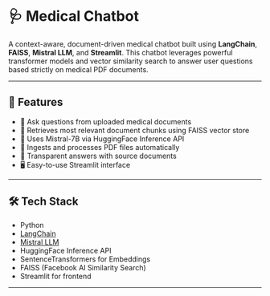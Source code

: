 # 🩺 Medical Chatbot 

A context-aware, document-driven medical chatbot built using **LangChain**, **FAISS**, **Mistral LLM**, and **Streamlit**. This chatbot leverages powerful transformer models and vector similarity search to answer user questions based strictly on medical PDF documents.

---

## 🚀 Features

- 💬 Ask questions from uploaded medical documents
- 🔎 Retrieves most relevant document chunks using FAISS vector store
- 🧠 Uses Mistral-7B via HuggingFace Inference API
- 📄 Ingests and processes PDF files automatically
- 🧾 Transparent answers with source documents
- 🖥️ Easy-to-use Streamlit interface

---

## 🛠 Tech Stack

- Python
- [LangChain](https://github.com/langchain-ai/langchain)
- [Mistral LLM](https://huggingface.co/mistralai/Mistral-7B-Instruct-v0.3)
- HuggingFace Inference API
- SentenceTransformers for Embeddings
- FAISS (Facebook AI Similarity Search)
- Streamlit for frontend

---


